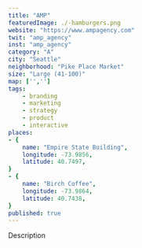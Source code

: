 ```yaml
---
title: "AMP"
featuredImage: ./-hamburgers.png
website: "https://www.ampagency.com"
twit: "amp_agency"
inst: "amp_agency"
category: "A"
city: "Seattle"
neighborhood: "Pike Place Market"
size: "Large (41-100)"
map: ['','']
tags:
    - branding
    - marketing
    - strategy
    - product
    - interactive
places:
- {
	name: "Empire State Building",
	longitude: -73.9856,
	latitude: 40.7497,
}
- {
	name: "Birch Coffee",
	longitude: -73.9864,
	latitude: 40.7438,
}
published: true
---
```


Description
